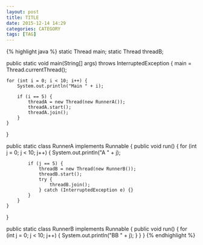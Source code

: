 ```yaml
---
layout: post
title: TITLE
date: 2015-12-14 14:29
categories: CATEGORY
tags: [TAG]
---
```


{% highlight java %}
static Thread main;
static Thread threadB;

public static void main(String[] args) throws InterruptedException {
    main = Thread.currentThread();
    
    for (int i = 0; i < 10; i++) {
        System.out.println("Main " + i);
        
        if (i == 5) {
            threadA = new Thread(new RunnerA());
            threadA.start();
            threadA.join();
        }
    }
}

public static class RunnerA implements Runnable {
    public void run() {
        for (int j = 0; j < 10; j++) {
            System.out.println("A " + j);
            
            if (j == 5) {
                threadB = new Thread(new RunnerB());
                threadB.start();
                try {
                    threadB.join();
                } catch (InterruptedException e) {}
            }
        }
    }
}

public static class RunnerB implements Runnable {
    public void run() {
        for (int j = 0; j < 10; j++) {
            System.out.println("BB " + j);
        }
    }
}
{% endhighlight %}